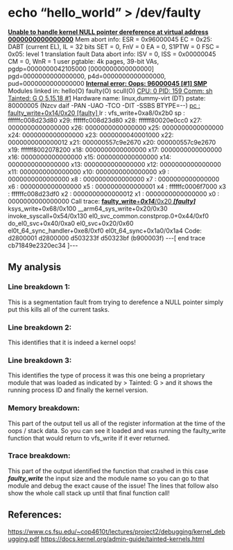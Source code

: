 # echo “hello_world” > /dev/faulty
[**Unable to handle kernel NULL pointer dereference at virtual address 0000000000000000**](#line-breakdown-1) 
Mem abort info:
  ESR = 0x96000045
  EC = 0x25: DABT (current EL), IL = 32 bits
  SET = 0, FnV = 0
  EA = 0, S1PTW = 0
  FSC = 0x05: level 1 translation fault
Data abort info:
  ISV = 0, ISS = 0x00000045
  CM = 0, WnR = 1
user pgtable: 4k pages, 39-bit VAs, pgdp=0000000042105000
[0000000000000000] pgd=0000000000000000, p4d=0000000000000000, pud=0000000000000000
[**Internal error: Oops: 96000045 [#1] SMP**](#line-breakdown-2)
Modules linked in: hello(O) faulty(O) scull(O)
[CPU: 0 PID: 159 Comm: sh Tainted: G           O      5.15.18 #1](#line-breakdown-3)
Hardware name: linux,dummy-virt (DT)
pstate: 80000005 (Nzcv daif -PAN -UAO -TCO -DIT -SSBS BTYPE=--)
[pc : faulty_write+0x14/0x20 [faulty] ](#memory-breakdown)
lr : vfs_write+0xa8/0x2b0
sp : ffffffc008d23d80
x29: ffffffc008d23d80 x28: ffffff80020e0cc0 x27: 0000000000000000
x26: 0000000000000000 x25: 0000000000000000 x24: 0000000000000000
x23: 0000000040001000 x22: 0000000000000012 x21: 000000557c9e2670
x20: 000000557c9e2670 x19: ffffff8002078200 x18: 0000000000000000
x17: 0000000000000000 x16: 0000000000000000 x15: 0000000000000000
x14: 0000000000000000 x13: 0000000000000000 x12: 0000000000000000
x11: 0000000000000000 x10: 0000000000000000 x9 : 0000000000000000
x8 : 0000000000000000 x7 : 0000000000000000 x6 : 0000000000000000
x5 : 0000000000000001 x4 : ffffffc0006f7000 x3 : ffffffc008d23df0
x2 : 0000000000000012 x1 : 0000000000000000 x0 : 0000000000000000
Call trace:
 [**faulty_write**+***0x14***/0x20 ***[faulty]***](#trace-breakdown) 
 ksys_write+0x68/0x100
 __arm64_sys_write+0x20/0x30
 invoke_syscall+0x54/0x130
 el0_svc_common.constprop.0+0x44/0xf0
 do_el0_svc+0x40/0xa0
 el0_svc+0x20/0x60
 el0t_64_sync_handler+0xe8/0xf0
 el0t_64_sync+0x1a0/0x1a4
Code: d2800001 d2800000 d503233f d50323bf (b900003f) 
---[ end trace cb71849e2320ec34 ]---


## My analysis

### Line breakdown 1: 
This is a segmentation fault from trying to derefence a NULL pointer simply put this kills all of the current tasks.

### Line breakdown 2: 
This identifies that it is indeed a kernel oops!

### Line breakdown 3: 
This identifies the type of process it was this one being a proprietary module that was loaded as indicated by > Tainted: G > and it shows the running process ID and finally the kernel version.

### Memory breakdown: 
This part of the output tell us all of the register information at the time of the oops / stack data. So you can see it loaded and was running the faulty_write function that would return to vfs_write if it ever returned.

### Trace breakdown: 
This part of the output identified the function that crashed in this case ***faulty_write*** the input size and the module name so you can go to that module and debug the exact cause of the issue! The lines that follow also show the whole call stack up until that final function call!








## References:
https://www.cs.fsu.edu/~cop4610t/lectures/project2/debugging/kernel_debugging.pdf
https://docs.kernel.org/admin-guide/tainted-kernels.html

